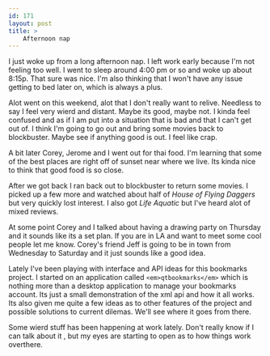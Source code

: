 ```yaml
---
id: 171
layout: post
title: >
    Afternoon nap
---
```


I just woke up from a long afternoon nap. I left work early because I'm not feeling too well. I went to sleep around 4:00 pm or so and woke up about 8:15p. That sure was nice. I'm also thinking that I won't have any issue getting to bed later on, which is always a plus.

Alot went on this weekend, alot that I don't really want to relive. Needless to say I feel very wierd and distant. Maybe its good, maybe not. I kinda feel confused and as if I am put into a situation that is bad and that I can't get out of. I think I'm going to go out and bring some movies back to blockbuster. Maybe see if anything good is out. I feel like crap.

A bit later Corey, Jerome and I went out for thai food. I'm learning that some of the best places are right off of sunset near where we live. Its kinda nice to think that good food is so close.

After we got back I ran back out to blockbuster to return some movies. I picked up a few more and watched about half of <em>House of Flying Daggers</em> but very quickly lost interest. I also got <em>Life Aquatic</em> but I've heard alot of mixed reviews.

At some point Corey and I talked about having a drawing party on Thursday and it sounds like its a set plan. If you are in LA and want to meet some cool people let me know. Corey's friend Jeff is going to be in town from Wednesday to Saturday and it just sounds like a good idea.

Lately I've been playing with interface and API ideas for this bookmarks project. I started on an application called `<em>qtbookmarks</em>` which is nothing more than a desktop application to manage your bookmarks account. Its just a small demonstration of the xml api and how it all works. Its also given me quite a few ideas as to other features of the project and possible solutions to current dilemas. We'll see where it goes from there.

Some wierd stuff has been happening at work lately. Don't really know if I can talk about it , but my eyes are starting to open as to how things work overthere.
